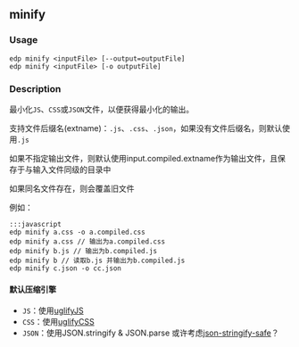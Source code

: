 minify
---------

### Usage

    edp minify <inputFile> [--output=outputFile]
    edp minify <inputFile> [-o outputFile]


### Description

最小化`JS`、`CSS`或`JSON`文件，以便获得最小化的输出。

支持文件后缀名(extname)：`.js`、`.css`、`.json`，如果没有文件后缀名，则默认使用`.js`

如果不指定输出文件，则默认使用input.compiled.extname作为输出文件，且保存于与输入文件同级的目录中

如果同名文件存在，则会覆盖旧文件

例如：
    
    :::javascript
    edp minify a.css -o a.compiled.css
    edp minify a.css // 输出为a.compiled.css
    edp minify b.js // 输出为b.compiled.js
    edp minify b // 读取b.js 并输出为b.compiled.js
    edp minify c.json -o cc.json


#### 默认压缩引擎
+ `JS`：使用[uglifyJS](https://github.com/mishoo/UglifyJS)
+ `CSS`：使用[uglifyCSS](https://github.com/fmarcia/UglifyCSS)
+ `JSON`：使用JSON.stringify & JSON.parse 或许考虑[json-stringify-safe](https://github.com/isaacs/json-stringify-safe)？